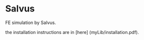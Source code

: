 # Salvus
FE simulation by Salvus.

the installation instructions are in [here] (myLib/installation.pdf).
